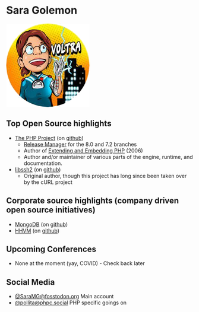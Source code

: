 # Sara Golemon

![aka Voltra the short-circuited](./voltra.png)

## Top Open Source highlights

* [The PHP Project](https://www.php.net) (on [github](https://github.com/php/php-src))
  * [Release Manager](https://www.php.net/gpg-keys) for the 8.0 and 7.2 branches
  * Author of [Extending and Embedding PHP](https://www.amazon.com/dp/067232704X) (2006)
  * Author and/or maintainer of various parts of the engine, runtime, and documentation.
* [libssh2](https://www.libssh2.org) (on [github](https://github.com/libssh2/libssh2))
  * Original author, though this project has long since been taken over by the cURL project

## Corporate source highlights (company driven open source initiatives)

* [MongoDB](https://www.mongodb.com) (on [github](https://github.com/mongodb/mongo))
* [HHVM](https://www.hhvm.com) (on [github](https://github.com/facebook/hhvm))

## Upcoming Conferences

* None at the moment (yay, COVID) - Check back later

## Social Media

* [@SaraMG@fosstodon.org](https://fosstodon.org/@SaraMG) Main account
* [@pollita@phpc.social](https://phpc.social/@pollita) PHP specific goings on
